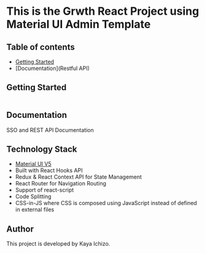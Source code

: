 # This is the Grwth React Project using Material UI Admin Template

## Table of contents

 * [Getting Started](SSO)
 * [Documentation](Restful API)

 
## Getting Started

```

```

## Documentation

SSO and REST API Documentation

## Technology Stack

 - [Material UI V5](https://material-ui.com/)
 - Built with React Hooks API
 - Redux & React Context API for State Management
 - React Router for Navigation Routing
 - Support of react-script
 - Code Splitting
 - CSS-in-JS where CSS is composed using JavaScript instead of defined in external files

## Author

This project is developed by Kaya Ichizo.
